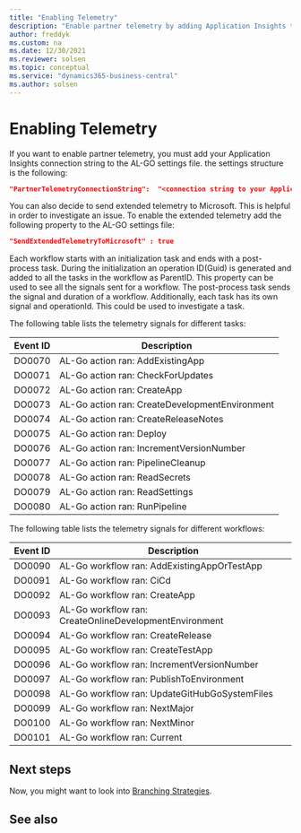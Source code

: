 ```yaml
---
title: "Enabling Telemetry"
description: "Enable partner telemetry by adding Application Insights to AL-Go for Business Central."
author: freddyk
ms.custom: na
ms.date: 12/30/2021
ms.reviewer: solsen
ms.topic: conceptual
ms.service: "dynamics365-business-central"
ms.author: solsen
---
```


# Enabling Telemetry

If you want to enable partner telemetry, you must add your Application Insights connection string to the AL-GO settings file. the settings structure is the following:

```json
"PartnerTelemetryConnectionString":  "<connection string to your Application Insights>"
```

You can also decide to send extended telemetry to Microsoft. This is helpful in order to investigate an issue. To enable the extended telemetry add the following property to the AL-GO settings file:

```json
"SendExtendedTelemetryToMicrosoft" : true
```

Each workflow starts with an initialization task and ends with a post-process task. During the initialization an operation ID(Guid) is generated and added to all the tasks in the workflow as ParentID. This property can be used to see all the signals sent for a workflow. The post-process task sends the signal and duration of a workflow. Additionally, each task has its own signal and operationId. This could be used to investigate a task.

The following table lists the telemetry signals for different tasks:

|Event ID|Description|
|--------|-----------
|DO0070 |AL-Go action ran: AddExistingApp |
|DO0071 |AL-Go action ran: CheckForUpdates |
|DO0072 |AL-Go action ran: CreateApp |
|DO0073 |AL-Go action ran: CreateDevelopmentEnvironment |
|DO0074 |AL-Go action ran: CreateReleaseNotes |
|DO0075 |AL-Go action ran: Deploy |
|DO0076 |AL-Go action ran: IncrementVersionNumber |
|DO0077 |AL-Go action ran: PipelineCleanup |
|DO0078 |AL-Go action ran: ReadSecrets |
|DO0079 |AL-Go action ran: ReadSettings |
|DO0080 |AL-Go action ran: RunPipeline |

The following table lists the telemetry signals for different workflows:

|Event ID|Description|
|--------|-----------|
|DO0090	|AL-Go workflow ran: AddExistingAppOrTestApp |
|DO0091	|AL-Go workflow ran: CiCd |
|DO0092	|AL-Go workflow ran: CreateApp |
|DO0093	|AL-Go workflow ran: CreateOnlineDevelopmentEnvironment |
|DO0094	|AL-Go workflow ran: CreateRelease |
|DO0095	|AL-Go workflow ran: CreateTestApp |
|DO0096	|AL-Go workflow ran: IncrementVersionNumber |
|DO0097	|AL-Go workflow ran: PublishToEnvironment |
|DO0098	|AL-Go workflow ran: UpdateGitHubGoSystemFiles |
|DO0099	|AL-Go workflow ran: NextMajor |
|DO0100	|AL-Go workflow ran: NextMinor |
|DO0101	|AL-Go workflow ran: Current |

## Next steps

Now, you might want to look into [Branching Strategies](algo-branching-strategy.md).

## See also